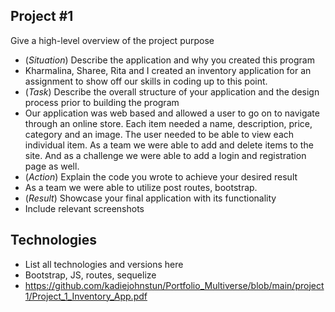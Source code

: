 ## Project #1
Give a high-level overview of the project purpose
- (*Situation*) Describe the application and why you created this program
-  Kharmalina, Sharee, Rita and I created an inventory application for an assignment to show off our skills in coding up to this point.
- (*Task*) Describe the overall structure of your application and the design process prior to building the program
-  Our application was web based and allowed a user to go on to navigate through an online store. Each item needed a name, description, price, category and an image. The user needed to be able to view each individual item. As a team we were able to add and delete items to the site. And as a challenge we were able to add a login and registration page as well.
- (*Action*) Explain the code you wrote to achieve your desired result
-  As a team we were able to utilize post routes, bootstrap. 
- (*Result*) Showcase your final application with its functionality
- Include relevant screenshots

## Technologies
- List all technologies and versions here
- Bootstrap, JS, routes, sequelize
- https://github.com/kadiejohnstun/Portfolio_Multiverse/blob/main/project1/Project_1_Inventory_App.pdf


